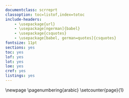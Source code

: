 ```yaml
---
documentclass: scrreprt
classoption: toc=listof,index=totoc
include-headers:
    - \usepackage{url}
    - \usepackage[ngerman]{babel}
    - \usepackage{csquotes}
    - \usepackage[babel, german=quotes]{csquotes}
fontsize: 11pt
sections: yes
toc: yes
lof: yes
lot: yes
loe: yes
cref: yes
listings: yes
---
```


\newpage
\pagenumbering{arabic}
\setcounter{page}{1}
